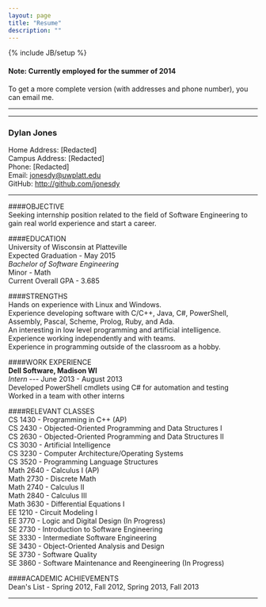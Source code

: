 ```yaml
---
layout: page
title: "Resume"
description: ""
---
```

{% include JB/setup %}

#### Note: Currently employed for the summer of 2014

To get a more complete version (with addresses and phone number), you 
can email me.

-------------------------------------------------------------------------------
-------------------------------------------------------------------------------

### Dylan Jones

Home Address: \[Redacted\]  
Campus Address: \[Redacted\]  
Phone: \[Redacted\]  
Email: jonesdy@uwplatt.edu  
GitHub: http://github.com/jonesdy  

-------------------------------------------------------------------------------

####OBJECTIVE  
Seeking internship position related to the field of Software Engineering to 
gain real world experience and start a career.  

####EDUCATION  
University of Wisconsin at Platteville  
   Expected Graduation - May 2015  
   *Bachelor of Software Engineering*  
   Minor - Math  
   Current Overall GPA - 3.685  

####STRENGTHS  
Hands on experience with Linux and Windows.  
Experience developing software with C/C++, Java, C#, PowerShell, Assembly, 
Pascal, Scheme, Prolog, Ruby, and Ada.  
An interesting in low level programming and artificial intelligence.  
Experience working independently and with teams.  
Experience in programming outside of the classroom as a hobby.  

####WORK EXPERIENCE  
**Dell Software, Madison WI**  
   *Intern* --- June 2013 - August 2013  
   Developed PowerShell cmdlets using C# for automation and testing  
   Worked in a team with other interns  

####RELEVANT CLASSES  
CS 1430 - Programming in C++ (AP)  
CS 2430 - Objected-Oriented Programming and Data Structures I  
CS 2630 - Objected-Oriented Programming and Data Structures II  
CS 3030 - Artificial Intelligence  
CS 3230 - Computer Architecture/Operating Systems  
CS 3520 - Programming Language Structures  
Math 2640 - Calculus I (AP)  
Math 2730 - Discrete Math  
Math 2740 - Calculus II  
Math 2840 - Calculus III  
Math 3630 - Differential Equations I  
EE 1210 - Circuit Modeling I  
EE 3770 - Logic and Digital Design (In Progress)  
SE 2730 - Introduction to Software Engineering  
SE 3330 - Intermediate Software Engineering  
SE 3430 - Object-Oriented Analysis and Design  
SE 3730 - Software Quality  
SE 3860 - Software Maintenance and Reengineering (In Progress)  

####ACADEMIC ACHIEVEMENTS  
Dean's List - Spring 2012, Fall 2012, Spring 2013, Fall 2013  

-------------------------------------------------------------------------------
